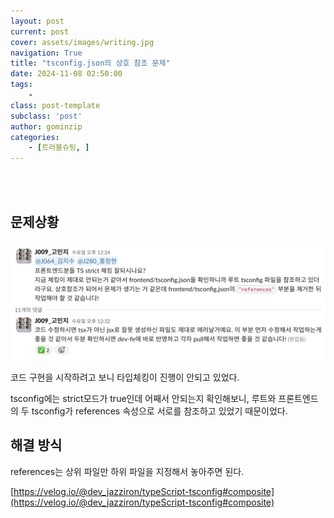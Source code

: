 ```yaml
---
layout: post
current: post
cover: assets/images/writing.jpg
navigation: True
title: "tsconfig.json의 상호 참조 문제"
date: 2024-11-08 02:50:00
tags:
    - 
class: post-template
subclass: 'post'
author: gominzip
categories:
    - [트러블슈팅, ]
---
```

<br><br>

## 문제상황


![0](/upload/2024-11-08-tsconfig.json의_상호_참조_문제.md/0.png)


코드 구현을 시작하려고 보니 타입체킹이 진행이 안되고 있었다. 


tsconfig에는 strict모드가 true인데 어째서 안되는지 확인해보니, 루트와 프론트엔드의 두 tsconfig가 references 속성으로 서로를 참조하고 있었기 때문이었다.


## 해결 방식


references는 상위 파일만 하위 파일을 지정해서 놓아주면 된다.


[https://velog.io/@dev_jazziron/typeScript-tsconfig#composite](https://velog.io/@dev_jazziron/typeScript-tsconfig#composite)

